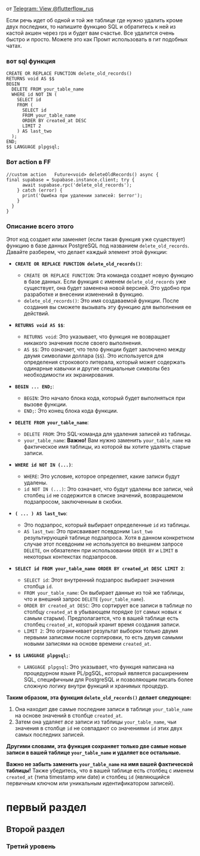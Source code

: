 от [Telegram: View @flutterflow\_rus](https://t.me/flutterflow_rus/12427/52884)


Если речь идет об одной и той же таблице где нужно удалить кроме двух последних, то напишите функцию SQL  и обратитесь к ней из кастой акшен через rps и будет вам счастье. Все удалится очень быстро и просто. Можете это как Промт использовать в гит подобных чатах.

### вот sql функция
```
CREATE OR REPLACE FUNCTION delete_old_records()
RETURNS void AS $$
BEGIN
  DELETE FROM your_table_name
  WHERE id NOT IN (
    SELECT id
    FROM (
      SELECT id
      FROM your_table_name
      ORDER BY created_at DESC
      LIMIT 2
    ) AS last_two
  );
END;
$$ LANGUAGE plpgsql;
```

### Вот action в FF
```
//custom action   Future<void> deleteOldRecords() async {
final supabase = Supabase.instance.client; try {
      await supabase.rpc('delete_old_records');
    } catch (error) {
      print('Ошибка при удалении записей: $error');
    }
  }
}
```


### Описание всего этого
Этот код создает или заменяет (если такая функция уже существует) функцию в базе данных PostgreSQL под названием `delete_old_records`. Давайте разберем, что делает каждый элемент этой функции:

- **`CREATE OR REPLACE FUNCTION delete_old_records()`**:
    
    - `CREATE OR REPLACE FUNCTION`: Эта команда создает новую функцию в базе данных. Если функция с именем `delete_old_records` уже существует, она будет заменена новой версией. Это удобно при разработке и внесении изменений в функцию.
    - `delete_old_records()`: Это имя создаваемой функции. После создания вы сможете вызывать эту функцию для выполнения ее действий.
- **`RETURNS void AS $$`**:
    
    - `RETURNS void`: Это указывает, что функция не возвращает никакого значения после своего выполнения.
    - `AS $$`: Это означает, что тело функции будет заключено между двумя символами доллара (`$$`). Это используется для определения строкового литерала, который может содержать одинарные кавычки и другие специальные символы без необходимости их экранирования.
- **`BEGIN ... END;`**:
    
    - `BEGIN`: Это начало блока кода, который будет выполняться при вызове функции.
    - `END;`: Это конец блока кода функции.
- **`DELETE FROM your_table_name`**:
    
    - `DELETE FROM`: Это SQL-команда для удаления записей из таблицы.
    - `your_table_name`: **Важно!** Вам нужно заменить `your_table_name` на фактическое имя таблицы, из которой вы хотите удалять старые записи.
- **`WHERE id NOT IN (...)`**:
    
    - `WHERE`: Это условие, которое определяет, какие записи будут удалены.
    - `id NOT IN (...)`: Это означает, что будут удалены все записи, чей столбец `id` не содержится в списке значений, возвращаемом подзапросом, заключенным в скобки.
- **`( ... ) AS last_two`**:
    
    - Это подзапрос, который выбирает определенные `id` из таблицы.
    - `AS last_two`: Это присваивает псевдоним `last_two` результирующей таблице подзапроса. Хотя в данном конкретном случае этот псевдоним не используется во внешнем запросе `DELETE`, он обязателен при использовании `ORDER BY` и `LIMIT` в некоторых контекстах подзапросов.
- **`SELECT id FROM your_table_name ORDER BY created_at DESC LIMIT 2`**:
    
    - `SELECT id`: Этот внутренний подзапрос выбирает значения столбца `id`.
    - `FROM your_table_name`: Он выбирает данные из той же таблицы, что и внешний запрос `DELETE` (`your_table_name`).
    - `ORDER BY created_at DESC`: Это сортирует все записи в таблице по столбцу `created_at` в убывающем порядке (от самых новых к самым старым). Предполагается, что в вашей таблице есть столбец `created_at`, который хранит время создания записи.
    - `LIMIT 2`: Это ограничивает результат выборки только двумя первыми записями после сортировки, то есть двумя самыми новыми записями на основе времени `created_at`.
- **`$$ LANGUAGE plpgsql;`**:
    
    - `LANGUAGE plpgsql`: Это указывает, что функция написана на процедурном языке PL/pgSQL, который является расширением SQL, специфичным для PostgreSQL и позволяющим писать более сложную логику внутри функций и хранимых процедур.

**Таким образом, эта функция `delete_old_records()` делает следующее:**

1. Она находит две самые последние записи в таблице `your_table_name` на основе значений в столбце `created_at`.
2. Затем она удаляет _все_ записи из таблицы `your_table_name`, чьи значения в столбце `id` не совпадают со значениями `id` этих двух самых последних записей.

**Другими словами, эта функция сохраняет только две самые новые записи в вашей таблице `your_table_name` и удаляет все остальные.**

**Важно не забыть заменить `your_table_name` на имя вашей фактической таблицы!** Также убедитесь, что в вашей таблице есть столбец с именем `created_at` (типа timestamp или date) и столбец `id` (являющийся первичным ключом или уникальным идентификатором записей).

# первый раздел
## Второй раздел
### Третий уровень